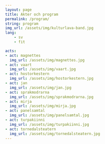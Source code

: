 ```yaml
---
layout: page
title: Akter och program
permalink: /program/
string: program
img_url: /assets/img/kulturlava-band.jpg
lang:
    - sv
    - fit

acts:
- act: magnettes
  img_url: /assets/img/magnettes.jpg
- act: vaart
  img_url: /assets/img/vaart.jpg
- act: hostorkestern
  img_url: /assets/img/hostorkestern.jpg
- act: jan
  img_url: /assets/img/jan.jpg
- act: sprakmodrarna
  img_url: /assets/img/sprakmodrarna.jpg
- act: mirja
  img_url: /assets/img/mirja.jpg
- act: panelsamtal
  img_url: /assets/img/panelsamtal.jpg
- act: turpakiinni
  img_url: /assets/img/turpakiinni.jpg
- act: tornedalsteatern
  img_url: /assets/img/tornedalsteatern.jpg
---
```




